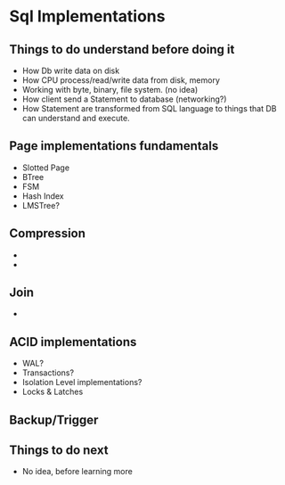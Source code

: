 # Sql Implementations

## Things to do understand before doing it
- How Db write data on disk
- How CPU process/read/write data from disk, memory
- Working with byte, binary, file system. (no idea)
- How client send a Statement to database (networking?)
- How Statement are transformed from SQL language to things that DB can understand and execute.

## Page implementations fundamentals

- Slotted Page
- BTree
- FSM
- Hash Index
- LMSTree?

## Compression
-
-

## Join
-

## ACID implementations
- WAL?
- Transactions?
- Isolation Level implementations?
- Locks & Latches
## Backup/Trigger

## Things to do next
- No idea, before learning more
